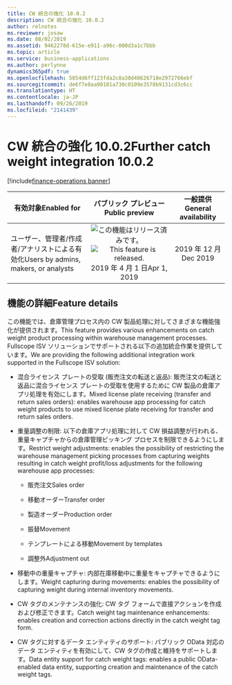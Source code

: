 ```yaml
---
title: CW 統合の強化 10.0.2
description: CW 統合の強化 10.0.2
author: relnotes
ms.reviewer: josaw
ms.date: 08/02/2019
ms.assetid: 9462278d-615e-e911-a96c-000d3a1c7bbb
ms.topic: article
ms.service: business-applications
ms.author: perlynne
dynamics365pdf: true
ms.openlocfilehash: 5854d6ff123fda2c8a30d48626718e2972766ebf
ms.sourcegitcommit: de6f7e8aa90101a730c0109e3578b9131cd3c6cc
ms.translationtype: HT
ms.contentlocale: ja-JP
ms.lasthandoff: 09/26/2019
ms.locfileid: "2141439"
---
```

# <a name="further-catch-weight-integration-1002"></a><span data-ttu-id="95c37-103">CW 統合の強化 10.0.2</span><span class="sxs-lookup"><span data-stu-id="95c37-103">Further catch weight integration 10.0.2</span></span>
[!include[finance-operations banner](../includes/finance-operations.md)]

| <span data-ttu-id="95c37-104">有効対象</span><span class="sxs-lookup"><span data-stu-id="95c37-104">Enabled for</span></span>    |  <span data-ttu-id="95c37-105">パブリック プレビュー</span><span class="sxs-lookup"><span data-stu-id="95c37-105">Public preview</span></span> | <span data-ttu-id="95c37-106">一般提供</span><span class="sxs-lookup"><span data-stu-id="95c37-106">General availability</span></span> | 
| ---------- | :----------: |:----------: |
|<span data-ttu-id="95c37-107">ユーザー、管理者/作成者/アナリストによる有効化</span><span class="sxs-lookup"><span data-stu-id="95c37-107">Users by admins, makers, or analysts</span></span>|<span data-ttu-id="95c37-108">![この機能はリリース済みです。](/dynamics365-release-plan/media/green-checkmark.png "この機能はリリース済みです。")</span><span class="sxs-lookup"><span data-stu-id="95c37-108">![This feature is released.](/dynamics365-release-plan/media/green-checkmark.png "This feature is released.")</span></span> <span data-ttu-id="95c37-109">2019 年 4 月 1 日</span><span class="sxs-lookup"><span data-stu-id="95c37-109">Apr 1, 2019</span></span>| <span data-ttu-id="95c37-110">2019 年 12 月</span><span class="sxs-lookup"><span data-stu-id="95c37-110">Dec 2019</span></span>|






## <a name="feature-details"></a><span data-ttu-id="95c37-111">機能の詳細</span><span class="sxs-lookup"><span data-stu-id="95c37-111">Feature details</span></span>
<!--feature detail start -->
<span data-ttu-id="95c37-112">この機能では、倉庫管理プロセス内の CW 製品処理に対してさまざまな機能強化が提供されます。</span><span class="sxs-lookup"><span data-stu-id="95c37-112">This feature provides various enhancements on catch weight product processing within warehouse management processes.</span></span> <span data-ttu-id="95c37-113">Fullscope ISV ソリューションでサポートされる以下の追加統合作業を提供しています。</span><span class="sxs-lookup"><span data-stu-id="95c37-113">We are providing the following additional integration work supported in the Fullscope ISV solution:</span></span>

- <span data-ttu-id="95c37-114">混合ライセンス プレートの受取 (販売注文の転送と返品): 販売注文の転送と返品に混合ライセンス プレートの受取を使用するために CW 製品の倉庫アプリ処理を有効にします。</span><span class="sxs-lookup"><span data-stu-id="95c37-114">Mixed license plate receiving (transfer and return sales orders): enables warehouse app processing for catch weight products to use mixed license plate receiving for transfer and return sales orders.</span></span>
 
- <span data-ttu-id="95c37-115">重量調整の制限: 以下の倉庫アプリ処理に対して CW 損益調整が行われる、重量キャプチャからの倉庫管理ピッキング プロセスを制限できるようにします。</span><span class="sxs-lookup"><span data-stu-id="95c37-115">Restrict weight adjustments: enables the possibility of restricting the warehouse management picking processes from capturing weights resulting in catch weight profit/loss adjustments for the following warehouse app processes:</span></span>

  - <span data-ttu-id="95c37-116">販売注文</span><span class="sxs-lookup"><span data-stu-id="95c37-116">Sales order</span></span>

  - <span data-ttu-id="95c37-117">移動オーダー</span><span class="sxs-lookup"><span data-stu-id="95c37-117">Transfer order</span></span>

  - <span data-ttu-id="95c37-118">製造オーダー</span><span class="sxs-lookup"><span data-stu-id="95c37-118">Production order</span></span>

  - <span data-ttu-id="95c37-119">振替</span><span class="sxs-lookup"><span data-stu-id="95c37-119">Movement</span></span>

  - <span data-ttu-id="95c37-120">テンプレートによる移動</span><span class="sxs-lookup"><span data-stu-id="95c37-120">Movement by templates</span></span>

  - <span data-ttu-id="95c37-121">調整外</span><span class="sxs-lookup"><span data-stu-id="95c37-121">Adjustment out</span></span>
 
- <span data-ttu-id="95c37-122">移動中の重量キャプチャ: 内部在庫移動中に重量をキャプチャできるようにします。</span><span class="sxs-lookup"><span data-stu-id="95c37-122">Weight capturing during movements: enables the possibility of capturing weight during internal inventory movements.</span></span>
 
- <span data-ttu-id="95c37-123">CW タグのメンテナンスの強化: CW タグ フォームで直接アクションを作成および修正できます。</span><span class="sxs-lookup"><span data-stu-id="95c37-123">Catch weight tag maintenance enhancements: enables creation and correction actions directly in the catch weight tag form.</span></span>
     
- <span data-ttu-id="95c37-124">CW タグに対するデータ エンティティのサポート: パブリック OData 対応のデータ エンティティを有効にして、CW タグの作成と維持をサポートします。</span><span class="sxs-lookup"><span data-stu-id="95c37-124">Data entity support for catch weight tags: enables a public OData-enabled data entity, supporting creation and maintenance of the catch weight tags.</span></span>
<!--feature detail end -->











